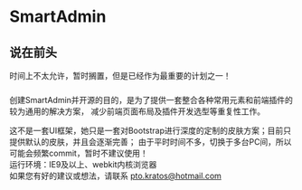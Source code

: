 # SmartAdmin
## 说在前头 
时间上不太允许，暂时搁置，但是已经作为最重要的计划之一！        
###
创建SmartAdmin并开源的目的，是为了提供一套整合各种常用元素和前端插件的较为通用的解决方案，
减少前端页面布局及插件开发选型等重复性工作。
   
这不是一套UI框架，她只是一套对Bootstrap进行深度的定制的皮肤方案；目前只提供默认的皮肤，并且会逐渐完善；
由于平时时间不多，切换于多台PC间，所以可能会频繁commit，暂时不建议使用！      
运行环境：IE9及以上、webkit内核浏览器          
如果您有好的建议或想法，请联系 pto.kratos@hotmail.com

